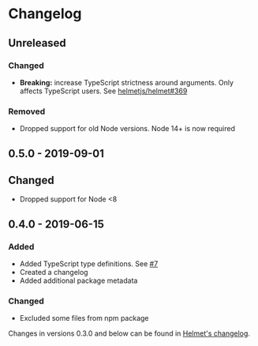 # Changelog

## Unreleased

### Changed

- **Breaking:** increase TypeScript strictness around arguments. Only affects TypeScript users. See [helmetjs/helmet#369](https://github.com/helmetjs/helmet/issues/369)

### Removed

- Dropped support for old Node versions. Node 14+ is now required

## 0.5.0 - 2019-09-01

## Changed

- Dropped support for Node <8

## 0.4.0 - 2019-06-15

### Added

- Added TypeScript type definitions. See [#7](https://github.com/helmetjs/crossdomain/issues/7)
- Created a changelog
- Added additional package metadata

### Changed

- Excluded some files from npm package

Changes in versions 0.3.0 and below can be found in [Helmet's changelog](https://github.com/helmetjs/helmet/blob/master/CHANGELOG.md).
